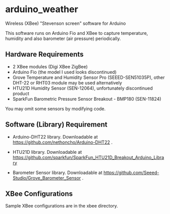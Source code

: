 # arduino_weather
Wireless (XBee) "Stevenson screen" software for Arduino

This software runs on Arduino Fio and XBee to capture temperature, humidity and also barometer (air pressure) periodically.

## Hardware Requirements

- 2 XBee modules (Digi XBee ZigBee)
- Arduino Fio (the model I used looks discontinued)
- Grove Temperature and Humidity Sensor Pro (SEEED-SEN51035P), other DHT-22 or RHT03 module may be used alternatively
- HTU21D Humidity Sensor (SEN-12064), unfortunately discontinued product
- SparkFun Barometric Pressure Sensor Breakout - BMP180 (SEN-11824)

You may omit some sensors by modifying code.

## Software (Library) Requirement

- Arduino-DHT22 library.  Downloadable at https://github.com/nethoncho/Arduino-DHT22 .

- HTU21D library.  Downloadable at https://github.com/sparkfun/SparkFun_HTU21D_Breakout_Arduino_Library

- Barometer Sensor library.  Downloadable at https://github.com/Seeed-Studio/Grove_Barometer_Sensor .

## XBee Configurations

Sample XBee configurations are in the xbee directory.

